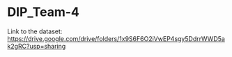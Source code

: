 # DIP_Team-4

Link to the dataset: https://drive.google.com/drive/folders/1x9S6F6O2iVwEP4sgy5DdrrWWD5ak2gRC?usp=sharing
